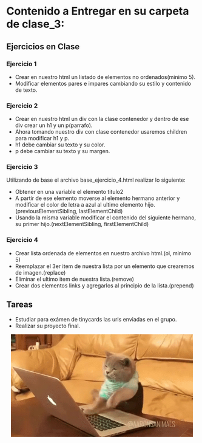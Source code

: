 # Contenido a Entregar en su carpeta de clase_3:

## Ejercicios en Clase

### Ejercicio 1

- Crear en nuestro html un listado de elementos no ordenados(minimo 5).
- Modificar elementos pares e impares cambiando su estilo y contenido de texto.

### Ejercicio 2

- Crear en nuestro html un div con la clase contenedor y dentro de ese div crear un h1 y un p(parrafo).
- Ahora tomando nuestro div con clase contenedor usaremos children para modificar h1 y p.
- h1 debe cambiar su texto y su color.
- p debe cambiar su texto y su margen.

### Ejercicio 3

Utilizando de base el archivo base_ejercicio_4.html realizar lo siguiente:

- Obtener en una variable el elemento titulo2
- A partir de ese elemento moverse al elemento hermano anterior y modificar el color de letra a azul al ultimo elemento hijo.(previousElementSibling, lastElementChild)
- Usando la misma variable modificar el contenido del siguiente hermano, su primer hijo.(nextElementSibling, firstElementChild)

### Ejercicio 4

- Crear lista ordenada de elementos en nuestro archivo html.(ol, minimo 5)
- Reemplazar el 3er item de nuestra lista por un elemento que crearemos de imagen.(replace)
- Eliminar el ultimo item de nuestra lista.(remove)
- Crear dos elementos links y agregarlos al principio de la lista.(prepend)


## Tareas

- Estudiar para exámen de tinycards las urls enviadas en el grupo.
- Realizar su proyecto final.


<p align="center">
  <img src="../assets/img/catcoding.gif">
</p>
